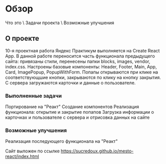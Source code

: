 # Обзор

Что это \\
Задачи проекта \\
Возможные улучшения


## О проекте

10-я проектная работа Яндекс Практикум выполняется на Create React App. В данной работе переносится часть функционала предыдущего сайта: привязаны стили, перенесены папки blocks, images, vendor, index.css. Настроены базовые компоненты: Header, Footer, Main, App, Card, ImagePopup, PopupWithForm. Попапы открываются при клике на соответствующшие кнопки, закрываются по клику на кнопку закрытия. С сервера загружаются карточки и данные о пользователе.

### Выполненные задачи

Портирование на "Реакт"
Создание компонентов
Реализация функционала: открытие и закрытие попапов
Загрузка информации о карточках и пользователе с сервера и отрисовка данных на сайте

### Возможные улучшения

Реализация последующего функционала на "Реакт"

Сайт выложен по ссылке https://sucredoux.github.io/mesto-react/index.html

